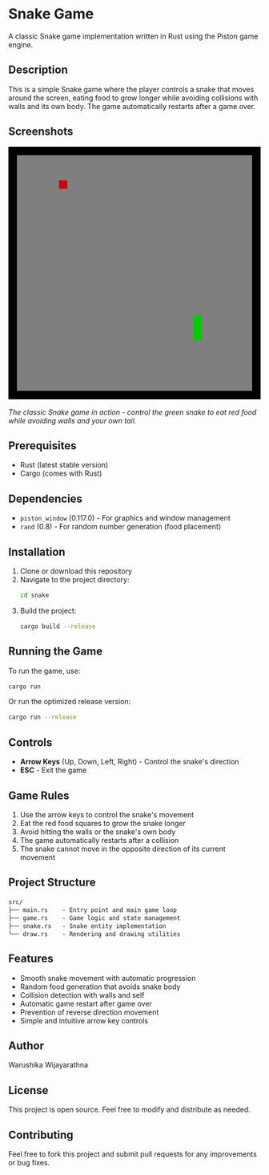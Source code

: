 # Snake Game

A classic Snake game implementation written in Rust using the Piston game engine.

## Description

This is a simple Snake game where the player controls a snake that moves around the screen, eating food to grow longer while avoiding collisions with walls and its own body. The game automatically restarts after a game over.

## Screenshots

![Snake Game Screenshot](screenshots/img.png)

*The classic Snake game in action - control the green snake to eat red food while avoiding walls and your own tail.*

## Prerequisites

- Rust (latest stable version)
- Cargo (comes with Rust)

## Dependencies

- `piston_window` (0.117.0) - For graphics and window management
- `rand` (0.8) - For random number generation (food placement)

## Installation

1. Clone or download this repository
2. Navigate to the project directory:
   ```bash
   cd snake
   ```
3. Build the project:
   ```bash
   cargo build --release
   ```

## Running the Game

To run the game, use:
```bash
cargo run
```

Or run the optimized release version:
```bash
cargo run --release
```

## Controls

- **Arrow Keys** (Up, Down, Left, Right) - Control the snake's direction
- **ESC** - Exit the game

## Game Rules

1. Use the arrow keys to control the snake's movement
2. Eat the red food squares to grow the snake longer
3. Avoid hitting the walls or the snake's own body
4. The game automatically restarts after a collision
5. The snake cannot move in the opposite direction of its current movement

## Project Structure

```
src/
├── main.rs    - Entry point and main game loop
├── game.rs    - Game logic and state management
├── snake.rs   - Snake entity implementation
└── draw.rs    - Rendering and drawing utilities
```

## Features

- Smooth snake movement with automatic progression
- Random food generation that avoids snake body
- Collision detection with walls and self
- Automatic game restart after game over
- Prevention of reverse direction movement
- Simple and intuitive arrow key controls

## Author

Warushika Wijayarathna

## License

This project is open source. Feel free to modify and distribute as needed.

## Contributing

Feel free to fork this project and submit pull requests for any improvements or bug fixes.
